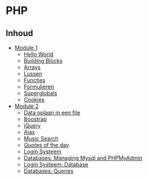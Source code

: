 # PHP

## Inhoud
 - [Module 1](./Module-1/)
   - [Hello World](./Module-1/01-Hello-world.md)
   - [Building Blocks](./Module-1/02-Building-blocks.md)
   - [Arrays](./Module-1/03-Arrays.md)
   - [Lussen](./Module-1/04-Lussen.md)
   - [Functies](./Module-1/05-Functies.md)
   - [Formulieren](./Module-1/06-Formulieren.md)
   - [Superglobals](./Module-1/07-Superglobals.md)
   - [Cookies](./Module-1/08-Cookies.md)
 - [Module 2](./Module-2/)
   - [Data oplaan in een file](./Module-2/Data-oplaan-in-een-file.md)
   - [Boostrap](./Module-2/02-Bootstrap.md)
   - [jQuery](./Module-2/03-jQuery.md)
   - [Ajax](./Module-2/04-Ajax.md)
   - [Music Search](./Module-2/05-Music-search.md)
   - [Quotes of the day](./Module-2/06-Quotes.md)
   - [Login Systeem](./Module-2/07-login-systeem.md)
   - [Databases: Managing Mysql and PHPMyAdmin]()
   - [Login Systeem: Database]()
   - [Databases: Queries]()